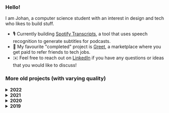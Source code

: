 ### Hello! 
I am Johan, a computer science student with an interest in design and tech who likes to build stuff.
- 🎙️ Currently building [Spotify Transcripts](https://github.com/johan-akerman/SpotifyTranscripts), a tool that uses speech recognition to generate subtitles for podcasts.
- 👋 My favourite "completed" project is [Greet](https://github.com/johan-akerman/Greet), a marketplace where you get paid to refer friends to tech jobs. 
- ✉️ Feel free to reach out on [LinkedIn](https://www.linkedin.com/in/johan-akerman/) if you have any questions or ideas that you would like to discuss! 


### More old projects (with varying quality)

<details><summary><b>2022</b></summary>
  
- [LOME Foods](https://github.com/johan-akerman/LOME)
- [Spotify Topics](https://github.com/johan-akerman/SpotifyTranscripts)
- [Greet](https://github.com/johan-akerman/Greet)

</details>

<details><summary><b>2021</b></summary>
  
- [Homerun](https://github.com/johan-akerman/Homerun)
  
</details>

<details><summary><b>2020</b></summary>
  
- [Volta Greentech](https://github.com/johan-akerman/VoltaGreentech)
- [Spotify Topics](https://github.com/johan-akerman/SpotifyTopics)
- [Voi Hunter](https://github.com/johan-akerman/VoiHunter)  
- [Curb Food](https://github.com/johan-akerman/CurbFood)
</details>

<details><summary><b>2019</b></summary>
  
- [Unga Ingenjörer](https://github.com/johan-akerman/UngaIngenjorer)
- [Wumble](https://github.com/johan-akerman/Wumble)
</details>
